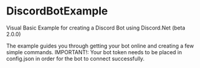 # DiscordBotExample
Visual Basic Example for creating a Discord Bot using Discord.Net (beta 2.0.0)

The example guides you through getting your bot online and creating a few simple commands. 
IMPORTANT!: Your bot token needs to be placed in config.json in order for the bot to connect successfully.
